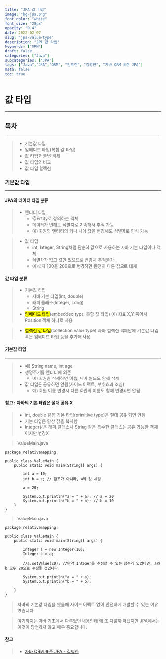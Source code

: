 ```yaml
---
title: "JPA 값 타입"
image: "bg-jpa.png"
font_color: "white"
font_size: "28px"
opacity: "0.4"
date: 2022-02-07
slug: "jpa-value-type"
description: "JPA 값 타입"	
keywords: ["ORM"]
draft: false
categories: ["Java"]
subcategories: ["JPA"]
tags: ["Java","JPA","ORM", "인프런", "김영한", "자바 ORM 표준 JPA"]
math: false
toc: true
---
```


# 값 타입
--------------------------------

## 목차
--------------------------------
> - 기본값 타입
> - 임베디드 타입(복합 값 타입)
> - 값 타입과 불변 객체
> - 값 타입의 비교
> - 값 타입 컬렉션

### 기본값 타입
--------------------------------

#### JPA의 데이터 타입 분류

> - 엔티티 타입
>	- @Entity로 정의하는 객체
>	- 데이터가 변해도 식별자로 지속해서 추적 가능
> 	- 예) 회원의 엔티티의 키나 나이 값을 변경해도 식별자로 인식 가능

> - 값 타입
>	- int, Integer, String처럼 단순히 값으로 사용하는 자바 기본 타입이나 객체
>	- 식별자가 없고 값만 있으므로 변경시 추적불가
>	- 예)숫자 100을 200으로 변경하면 완전히 다른 값으로 대체


#### 값 타입 분류
> - 기본값 타입
> 	- 자바 기본 타입(int, double)
>	- 래퍼 클래스(Integer, Long)
>	- String
> - <mark>임베디드 타입</mark>(embedded type, 복합 값 타입)
> 예) 좌표 X,Y 묶어서 Position 객체 하나로 사용

> - <mark>컬렉션 값 타입</mark>(collection value type)
> 자바 컬렉션 객체안에 기본값 타입 혹은 임베디드 타입 등을 추가해 사용

#### 기본값 타입
---------------------------------------
> - 예) String name, int age
> - 생명주기를 엔티티에 의존
>	- 예) 회원을 삭제하면 이름, 나이 필드도 함께 삭제
> - 값 티입은 공유하면 안됨(사이드 이팩트, 부수효과 조심)
>	- 예) 회원 이름 변경시 다른 회원의 이름도 함께 변경되면 안됨 

#### 참고 : 자바의 기본 타입은 절대 공유 X
> - int, double 같은 기본 타입(primitive type)은 절대 공유 되면 안됨
> - 기본 타입은 항상 값을 복사함
> - Integer같은 래퍼 클래스나 String 같은 특수한 클래스는 공유 가능한 객체이지만 변경X

> ValueMain.java

```
package relativemapping;

public class ValueMain {
    public static void main(String[] args) {

        int a = 10;
        int b = a; // 참조가 아니라, a의 값 세팅

        a = 20;

        System.out.println("a = " + a); // a = 20
        System.out.println("b = " + b); // b = 10
    }
}

```

> ValueMain.java

```
package relativemapping;

public class ValueMain {
    public static void main(String[] args) {

        Integer a = new Integer(10);
        Integer b = a;

        //a.setValue(20); //만약 Integer를 수정할 수 있는 함수가 있었다면, a와 b 모두 20으로 수정될 것입니다.

        System.out.println("a = " + a);
        System.out.println("b = " + b);

    }
}

```

> 자바의 기본값 타입을 썻을때 사이드 이펙트 없이 안전하게 개발할 수 있는 이유였습니다.

> 여기까지는 자바 기초에서 다루었던 내용인데 왜 또 다룰까 하겠지만 JPA에서는 이것이 당연하지 않고 매우 중요합니다. <br>








#### 참고
> - <a href="https://www.inflearn.com/course/ORM-JPA-Basic">자바 ORM 표준 JPA - 김영한</a>